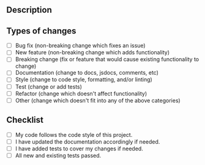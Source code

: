 ## Description

## Types of changes
- [ ] Bug fix (non-breaking change which fixes an issue)
- [ ] New feature (non-breaking change which adds functionality)
- [ ] Breaking change (fix or feature that would cause existing functionality to change)
- [ ] Documentation (change to docs, jsdocs, comments, etc)
- [ ] Style (change to code style, formatting, and/or linting)
- [ ] Test (change or add tests)
- [ ] Refactor (change which doesn't affect functionality)
- [ ] Other (change which doesn't fit into any of the above categories)

## Checklist
- [ ] My code follows the code style of this project.
- [ ] I have updated the documentation accordingly if needed.
- [ ] I have added tests to cover my changes if needed.
- [ ] All new and existing tests passed.
